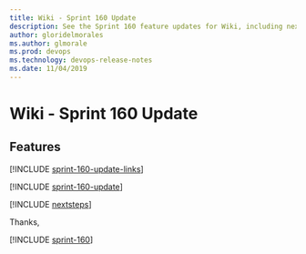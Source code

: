 ```yaml
---
title: Wiki - Sprint 160 Update
description: See the Sprint 160 feature updates for Wiki, including next steps.
author: gloridelmorales
ms.author: glmorale
ms.prod: devops
ms.technology: devops-release-notes
ms.date: 11/04/2019
---
```


# Wiki - Sprint 160 Update

## Features

[!INCLUDE [sprint-160-update-links](../includes/wiki/sprint-160-update-links.md)]

[!INCLUDE [sprint-160-update](../includes/wiki/sprint-160-update.md)]

[!INCLUDE [nextsteps](../includes/nextsteps.md)]

Thanks,

[!INCLUDE [sprint-160](../includes/signer/sprint-160.md)]
